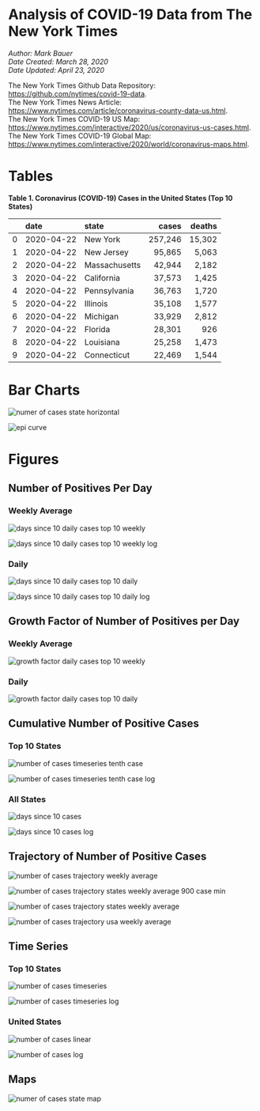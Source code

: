 # Analysis of COVID-19 Data from The New York Times

*Author: Mark Bauer*  
*Date Created: March 28, 2020*  
*Date Updated: April 23, 2020*

The New York Times Github Data Repository: https://github.com/nytimes/covid-19-data.   
The New York Times News Article: https://www.nytimes.com/article/coronavirus-county-data-us.html.  
The New York Times COVID-19 US Map: https://www.nytimes.com/interactive/2020/us/coronavirus-us-cases.html.   
The New York Times COVID-19 Global Map: https://www.nytimes.com/interactive/2020/world/coronavirus-maps.html.  


 

# Tables

**Table 1. Coronavirus (COVID-19) Cases in the United States (Top 10 States)**

|    | date       | state         | cases   | deaths   |
|---:|:-----------|:--------------|--------:|---------:|
|  0 | 2020-04-22 | New York      | 257,246 | 15,302   |
|  1 | 2020-04-22 | New Jersey    | 95,865  | 5,063    |
|  2 | 2020-04-22 | Massachusetts | 42,944  | 2,182    |
|  3 | 2020-04-22 | California    | 37,573  | 1,425    |
|  4 | 2020-04-22 | Pennsylvania  | 36,763  | 1,720    |
|  5 | 2020-04-22 | Illinois      | 35,108  | 1,577    |
|  6 | 2020-04-22 | Michigan      | 33,929  | 2,812    |
|  7 | 2020-04-22 | Florida       | 28,301  | 926      |
|  8 | 2020-04-22 | Louisiana     | 25,258  | 1,473    |
|  9 | 2020-04-22 | Connecticut   | 22,469  | 1,544    |

# Bar Charts

![numer of cases state horizontal](figures/nyt-covid-19-data-barh.png) 

![epi curve](figures/epi_curve.png)   

# Figures

##  Number of Positives Per Day

### Weekly Average

![days since 10 daily cases top 10 weekly](figures/10-cases-timeseries-by-state-top-10-weekly.png)

![days since 10 daily cases top 10 weekly log](figures/10-cases-timeseries-by-state-top-10-weekly-log.png) 

### Daily

![days since 10 daily cases top 10 daily](figures/10-cases-timeseries-by-state-top-10-daily.png)

![days since 10 daily cases top 10 daily log](figures/10-cases-timeseries-by-state-top-10-daily-log.png)


##  Growth Factor of Number of Positives per Day

### Weekly Average

![growth factor daily cases top 10 weekly](figures/growth-factor-top-10-weekly.png)

### Daily 

![growth factor daily cases top 10 daily](figures/growth-factor-top-10-daily.png)


## Cumulative Number of Positive Cases  

### Top 10 States
![number of cases timeseries tenth case](figures/nyt-covid-19-state-timeseries-tenth-case.png)

![number of cases timeseries tenth case log](figures/nyt-covid-19-state-timeseries-tenth-case-log.png)  

### All States
![days since 10 cases](figures/10-cases-timeseries-by-state.png)

![days since 10 cases log](figures/10-cases-timeseries-by-state-log.png)


## Trajectory of Number of Positive Cases

![number of cases trajectory weekly average](figures/nyt-covid-19-state-trajectory-weekly-plot.png)   

![number of cases trajectory states weekly average 900 case min](figures/nyt-covid-19-all-states-trajectory-weekly-plot-labels-xlimit.png)

![number of cases trajectory states weekly average](figures/nyt-covid-19-all-states-trajectory-weekly-plot-labels.png) 

![number of cases trajectory usa weekly average](figures/nyt-covid-19-usa-trajectory-weekly-plot.png)


## Time Series

### Top 10 States
![number of cases timeseries](figures/nyt-covid-19-state-timeseries.png)

![number of cases timeseries log](figures/nyt-covid-19-state-timeseries-log.png)

### United States
![number of cases linear](figures/nyt-covid-19-data-linear.png)

![number of cases log](figures/nyt-covid-19-data-log.png)  


## Maps

![numer of cases state map](figures/nyt-covid-19-data-state-map.png)

